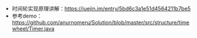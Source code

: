 - 时间轮实现原理讲解：https://juejin.im/entry/5bd6c3a1e51d4564211b7be5
- 参考demo：https://github.com/anurnomeru/Solution/blob/master/src/structure/timewheel/Timer.java